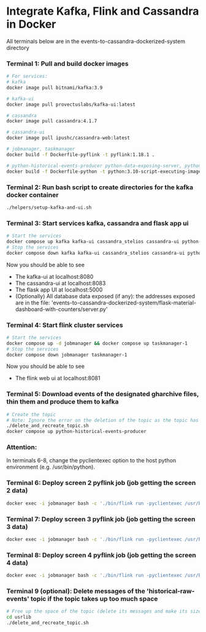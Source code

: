 # Integrate Kafka, Flink and Cassandra in Docker   

All terminals below are in the events-to-cassandra-dockerized-system directory

### Terminal 1: Pull and build docker images 

```sh
# For services: 
# kafka
docker image pull bitnami/kafka:3.9

# kafka-ui
docker image pull provectuslabs/kafka-ui:latest

# cassandra
docker image pull cassandra:4.1.7

# cassandra-ui
docker image pull ipushc/cassandra-web:latest

# jobmanager, taskmanager
docker build -f Dockerfile-pyflink -t pyflink:1.18.1 .

# python-historical-events-producer python-data-exposing-server, python-flask-app
docker build -f Dockerfile-python -t python:3.10-script-executing-image . 
```


### Terminal 2: Run bash script to create directories for the kafka docker container
```sh
./helpers/setup-kafka-and-ui.sh
```

### Terminal 3: Start services kafka, cassandra and flask app ui
```sh
# Start the services
docker compose up kafka kafka-ui cassandra_stelios cassandra-ui python-flask-app
# Stop the services
docker compose down kafka kafka-ui cassandra_stelios cassandra-ui python-flask-app
```

Now you should be able to see 
- The kafka-ui at localhost:8080
- The cassandra-ui at localhost:8083
- The flask app UI at localhost:5000
- (Optionally) All database data exposed (if any): the addresses exposed are in the file: 'events-to-cassandra-dockerized-system/flask-material-dashboard-with-counters/server.py'

### Terminal 4: Start flink cluster services
```sh
# Start the services
docker compose up -d jobmanager && docker compose up taskmanager-1 
# Stop the services
docker compose down jobmanager taskmanager-1
```

Now you should be able to see 
- The flink web ui at localhost:8081


### Terminal 5: Download events of the designated gharchive files, thin them and produce them to kafka
```sh
# Create the topic
# Note: Ignore the error on the deletion of the topic as the topic has not been created yet
./delete_and_recreate_topic.sh
docker compose up python-historical-events-producer
```


### Attention:
In terminals 6-8, change the pyclientexec option to the host python environment (e.g. /usr/bin/python).

### Terminal 6: Deploy screen 2 pyflink job (job getting the screen 2 data)
```sh
docker exec -i jobmanager bash -c './bin/flink run -pyclientexec /usr/bin/python -py /opt/flink/usrlib/screen_2_q6_q8_flink_job.py --config_file_path /opt/flink/usrlib/getting-started-in-docker.ini'
```

### Terminal 7: Deploy screen 3 pyflink job (job getting the screen 3 data)

```sh
docker exec -i jobmanager bash -c './bin/flink run -pyclientexec /usr/bin/python -py /opt/flink/usrlib/screen_3_q9_q10_flink_job.py --config_file_path /opt/flink/usrlib/getting-started-in-docker.ini'
```


### Terminal 8: Deploy screen 4 pyflink job (job getting the screen 4 data)

```sh
docker exec -i jobmanager bash -c './bin/flink run -pyclientexec /usr/bin/python -py /opt/flink/usrlib/screen_4_q11_q15_flink_job.py --config_file_path /opt/flink/usrlib/getting-started-in-docker.ini'  

```


### Terminal 9 (optional): Delete messages of the 'historical-raw-events' topic if the topic takes up too much space
```sh
# Free up the space of the topic (delete its messages and make its size = 0)
cd usrlib
./delete_and_recreate_topic.sh
```








